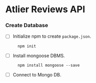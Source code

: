 # Atlier Reviews API

### Create Database

- [ ] Initialize npm to create `package.json`.
  ```
    npm init
  ```

- [ ] Install mongoose DBMS.
  ```
    npm install mongoose --save
  ```

- [ ] Connect to Mongo DB.